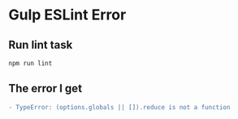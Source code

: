 # Gulp ESLint Error

## Run lint task

```sh
npm run lint
```

## The error I get

```diff
- TypeError: (options.globals || []).reduce is not a function
```
